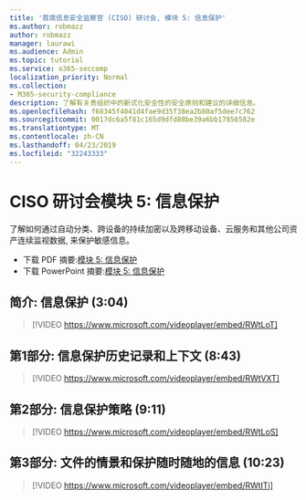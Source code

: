 ```yaml
---
title: '首席信息安全监察官 (CISO) 研讨会, 模块 5: 信息保护'
ms.author: robmazz
author: robmazz
manager: laurawi
ms.audience: Admin
ms.topic: tutorial
ms.service: o365-seccomp
localization_priority: Normal
ms.collection:
- M365-security-compliance
description: 了解有关贵组织中的新式化安全性的安全原则和建议的详细信息。
ms.openlocfilehash: f68345f4041d4fae9d35f38ea2b80af5dee7c762
ms.sourcegitcommit: 0017dc6a5f81c165d9dfd88be39a6bb17856582e
ms.translationtype: MT
ms.contentlocale: zh-CN
ms.lasthandoff: 04/23/2019
ms.locfileid: "32243333"
---
```

# <a name="ciso-workshop-module-5-information-protection"></a>CISO 研讨会模块 5: 信息保护

了解如何通过自动分类、跨设备的持续加密以及跨移动设备、云服务和其他公司资产连续监视数据, 来保护敏感信息。

- 下载 PDF 摘要:[模块 5: 信息保护](media/ciso-workshop-5-information-protection-strategy.pdf)
- 下载 PowerPoint 摘要:[模块 5: 信息保护](https://docs.microsoft.com/office365/securitycompliance/media/ciso-workshop-5-information-protection-strategy.pptx)

## <a name="introduction-information-protection-304"></a>简介: 信息保护 (3:04)

> [!VIDEO https://www.microsoft.com/videoplayer/embed/RWtLoT]

## <a name="part-1-information-protection-history-and-context-843"></a>第1部分: 信息保护历史记录和上下文 (8:43)

> [!VIDEO https://www.microsoft.com/videoplayer/embed/RWtVXT]

## <a name="part-2-information-protection-strategy-911"></a>第2部分: 信息保护策略 (9:11)

> [!VIDEO https://www.microsoft.com/videoplayer/embed/RWtLoS]

## <a name="part-3-story-of-a-file-and-protecting-information-anywhere-1023"></a>第3部分: 文件的情景和保护随时随地的信息 (10:23)

> [!VIDEO https://www.microsoft.com/videoplayer/embed/RWtITi]